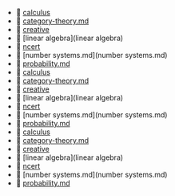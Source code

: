 * 📂 [calculus](calculus)
* 📄 [category-theory.md](category-theory.md)
* 📂 [creative](creative)
* 📂 [linear algebra](linear algebra)
* 📂 [ncert](ncert)
* 📄 [number systems.md](number systems.md)
* 📄 [probability.md](probability.md)
* 📂 [calculus](calculus)
* 📄 [category-theory.md](category-theory.md)
* 📂 [creative](creative)
* 📂 [linear algebra](linear algebra)
* 📂 [ncert](ncert)
* 📄 [number systems.md](number systems.md)
* 📄 [probability.md](probability.md)
* 📂 [calculus](calculus)
* 📄 [category-theory.md](category-theory.md)
* 📂 [creative](creative)
* 📂 [linear algebra](linear algebra)
* 📂 [ncert](ncert)
* 📄 [number systems.md](number systems.md)
* 📄 [probability.md](probability.md)
